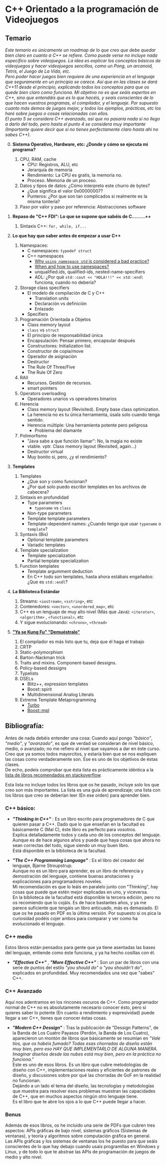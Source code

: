 

# C++ Orientado a la programación de Videojuegos


## Temario

*Este temario es únicamente un roadmap de lo que creo que debe quedar bien claro en cuanto a C++ se refiere.
Como puede verse no incluye nada específico sobre videojuegos. La idea es explicar los conceptos básicos de videojuegos y hacer videojuegos sencillos,
como un Pong, un arcanoid, Tetris, el Juego de La Vida, etc.  
Pero poder hacer juegos bien requiere de una experiencia en el lenguaje que seguramente en un principio se carece. Así que en las clases se dará C++11 desde el principio, explicando todos los conceptos para que os quede bien claro como funciona.
Mi objetivo no es que seáis expertos en C++, sino que entendáis que es lo que hacéis, y seais conscientes de lo que hacen vuestros programas, el compilador, y el lenguaje. Por supuesto cuanto más demos de juegos mejor, y todos los ejemplos, prácticas, etc los haré sobre juegos o cosas relacionadas con ellos.  
El punto 5 se considera C++ avanzado, así que no pasaría nada si no llego a darlo del todo, pero hasta el punto 4 se considera muy importante (Importante quiere decir que si no tienes perfectamente claro hasta ahí no sabes C++).*


0. **Sistema Operativo, Hardware, etc: ¿Donde y cómo se ejecuta mi programa?**  
    1. CPU, RAM, cache  
        - CPU: Registros, ALU, etc
        - Jerarquía de memoria
        - Rendimiento: La CPU es gratis, la memoria no.
        - Proceso. Memoria de un proceso.
    2. Datos y tipos de datos: ¿Cómo interpreto este churro de bytes?
        - ¿Que significa el valor 0x00000007?
        - Punteros: ¿Por que son tan complicados si realmente es la misma tontería?
    3. Paso por valor y paso por referencia: Abstracciones software

1. **Repaso de "C++ FDI": Lo que se supone que sabéis de C.........++**
    1. Sintaxis C++: `for, while, if...`

2. **Lo que hay que saber antes de empezar a usar C++**
    1. Namespaces:
        - C namespaces: `typedef struct`
        - C++ namespaces
            * [Why `using namespace std` is considered a bad practice?](http://stackoverflow.com/questions/1452721/why-is-using-namespace-std-considered-bad-practice)
            * [When and how to use namespaces?](http://stackoverflow.com/a/19225846/1609356)
            * unqualified.ids, qualified-ids, nested-name-specifiers
            * ADL: ¿Por qué `std::cout << "HOLA!!!" << std::endl` funciona, cuando no debería?
    2. Storage class specifiers
        - El modelo de compilación de C y C++
            * Translation units
            * Declaración vs definición
            * Enlazado
        - Specifiers
    3. Programación Orientada a Objetos
        - Class memory layout
        - `class` vs `struct`
        - El principio de responsabilidad única
        - Encapsulación: Pensar primero, encapsular después
        - Constructores: Initialization list.
        - Constructor de copia/move
        - Operador de asignación
        - Destructor
        - The Rule Of Three/Five
        - The Rule Of Zero
    4. RAII
        - Recursos. Gestión de recursos.
        - smart pointers
    5. Operators overloading
        - Operadores unarios vs operadores binarios
    6. Herencia
        - Class memory layout (Revisited). Empty base class optimization.
        - La herencia no es tu única herramienta, úsala solo cuando tenga sentido.
        - Herencia múltiple: Una herramienta potente pero peligrosa
            * Problema del diamante
    7. Polimorfismo
        - "Java sabe a que función llamar": No, la magia no existe
        - vtable. vptr. Class memory layout (Revisited, again...)
        - Destructor virtual
        - Muy bonito si, pero, ¿y el rendimiento?

3.  **Templates**
    1. Templates
        - ¿Que son y como funcionan?
        - ¿Por qué solo puedo escribir templates en los archivos de cabecera?
    2. Sintaxis en profundidad
        - Type parameters
            * `typename` vs `class`
        - Non-type parameters
        - Template template parameters
        - Template-dependent names: ¿Cuando tengo que usar `typename` o `template`?
    3. Syntaxis (Bis)
        - Optional template parameters
        - Variadic templates
    4. Template specialization
        - Template specialization
        - Partial template specialization
    5. Function templates
        - Template argumment deduction
        - En C++ todo son templates, hasta ahora estábais engañados: ¿Que es `std::endl`?

4. **La Biblioteca Estándar**
    1. Streams: `<iostream>`, `<sstring>`, etc
    2. Contenedores: `<vector>`, `<unordered_map>`, etc
    3. C++ es un lenguaje de muy alto nivel (Más que Java): `<iterator>`, `<algorithm>` , `<functional>`, etc
    4. Y sigue evolucionando: `<chrono>`, `<thread>`

5. [**"Ya se Kung Fu" "Demuéstralo"**](http://www.youtube.com/watch?v=Ow8MjwzLMIo)
    1. El compilador es más listo que tu, deja que él haga el trabajo
    2. CRTP
    3. Static-polymorphism
    4. Barton-Nackman trick
    5. Traits and mixins. Component-based dessigns.
    6. Policy-based dessigns
    7. Typelists
    8. DSELs
        - Blitz++, expression templates
        - Boost::spirit
        - Multidimensional Analog Literals
    9. Extreme Template Metaprogramming
        - [Turbo](https://github.com/Manu343726/Turbo)
        - [Boost::mpl](http://www.boost.org/doc/libs/1_55_0/libs/mpl/doc/index.html)

## Bibliografía:
Antes de nada debéis entender una cosa: Cuando aquí pongo *"básico"*, *"medio"*, y *"avanzado"*, es que de verdad se consideran de nivel básico, medio, o avanzado; no me refiero al nivel que vayamos a dar en éste curso.  
Creo que ya somos todos mayorcitos, y estaría bien que se nos expliquen las cosas como verdaderamente son. Ese es uno de los objetivos de éstas clases.  
De echo, podeis comprobar que ésta lista es prácticamente idéntica a la [lista de libros recomendados en stackoverflow](http://stackoverflow.com/questions/388242/the-definitive-c-book-guide-and-list).

Esta lista no incluye todos los libros que os he pasado, incluye solo los que creo son más importantes. La lista es una guía de aprendizaje; una lista con los libros que creo se deberían leer (En ese orden) para aprender bien.

### C++ básico:
- ***"Thinking in C++"*** : Es un libro escrito para programadores de C que quieren pasar a C++. Dado que lo que enseñan en la facultad es básicamente C (Mal C), éste libro es perfecto para vosotros.  
Explica detalladamente todos y cada uno de los conceptos del lenguaje. Aunque es de hace algunos años y puede que haya cosas que ahora no sean correctas del todo, sigue siendo un muy buen libro.   
Está disponible en la biblioteca de la facultad.

- ***"The C++ Programming Language"*** : Es el libro del creador del lenguaje, Bjarne Stroupstrup.  
Aunque no es un libro para aprender, es un libro de referencia y demostración del lenguaje, contiene buenas anotaciones y explicaciones para programadores noveles.  
Mi recomendación es que lo leáis en paralelo junto con "Thinking", hay cosas que puede que estén mejor explicadas en uno, y viceversa.  
En la biblioteca de la facultad está disponible la tercera edición, pero no os recomiendo que lo cojáis. Es de hace bastantes años, y ya me parece suficiente que tengáis un libro anticuado, más es demasiado. El que os he pasado en PDF es la última versión. Por supuesto si os pica la curiosidad podéis cojer ambos para comparar y ver como ha evolucionado el lenguaje.
    
### C++ medio
Estos libros están pensados para gente que ya tiene asentadas las bases del lenguaje, entiende como éste funciona, y ya ha hecho cosillas con él. 


- ***"Effective C++"*** , ***"More Effective C++"*** : Son un par de libros con una serie de puntos del estilo *"you should do"* o *"you shouldn't do"*, explicados en profundidad. Muy recomendados una vez que "sabes" C++.

### C++ Avanzado
Aquí nos adentramos en los rincones oscuros de C++. Como programador normal de C++ no es absolutamente necesario conocer ésto, pero si quieres saber lo potente (En cuanto a rendimiento y expresividad) puede llegar a ser C++, tienes que conocer éstas cosas.

 - ***"Modern C++ Dessign"*** : Tras la publicación de "Dessign Patterns", de la Banda de Los Cuatro Payasos (Perdón, la Banda de Los Cuatro), aparecieron un montón de libros que básicamente se resumían en *"Vale tíos, que os habéis fumado? Todas esas chorradas de diseño están muy bien, pero eso HAY QUE IMPLEMENTARLO DE ALGUNA MANERA. Imaginar diseños desde las nubes está muy bien, pero en la práctica no funciona."*  
Este es uno de esos libros. Es un libro que cubre metodologías de diseño con C++, implementaciones reales y eficientes de patrones de diseño, y discusiones sobre por qué las chorradas de GoF en la realidad no funcionan.  
Dejándo a un lado el tema del diseño, las tecnologías y metodologías que muestra para resolver esos problemas muestran las capacidades de C++, que en muchos aspectos ningún otro lenguaje tiene.  
Es el libro que te abre los ojos a lo que C++ puede llegar a hacer.


### Bonus
Además de esos libros, os he incluido una serie de PDFs que cubren tres aspectos: APIs gráficas de bajo nivel, sistemas gráficos (Sistemas de ventanas), y teoría y algoritmos sobre computación gráfica en general.  
Las APIs gráficas y los sistemas de ventanas los he puesto para que seáis conscientes de lo que hay debajo cuando usais programillas en Windows y Linux, y de todo lo que te abstrae las APIs de programación de juegos de medio y alto nivel.